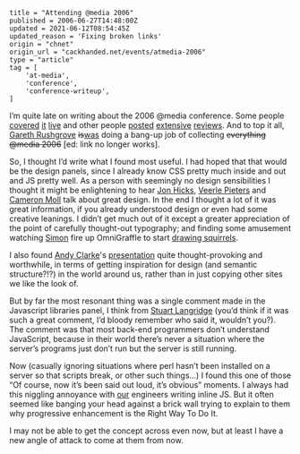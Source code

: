 ```
title = "Attending @media 2006"
published = 2006-06-27T14:48:00Z
updated = 2021-06-12T08:54:45Z
updated_reason = 'Fixing broken links'
origin = "chnet"
origin_url = "cackhanded.net/events/atmedia-2006"
type = "article"
tag = [
    'at-media',
    'conference',
    'conference-writeup',
]
```

I’m quite late on writing about the 2006 @media conference. Some people
[covered][ph] [it][sc] [live][cl] and other people [posted][jk]
[extensive][mp] [reviews][bw]. And to top it all, [Gareth Rushgrove][gr]
<del>is</del><ins>was</ins> doing a bang-up job of collecting <del>everything
@media 2006</del> \[ed: link no longer works\].

So, I thought I’d write what I found most useful. I had hoped that that would
be the design panels, since I already know CSS pretty much inside and out and
JS pretty well. As a person with seemingly no design sensibilities I thought
it might be enlightening to hear [Jon Hicks][jh], [Veerle Pieters][vp] and
[Cameron Moll][cm] talk about great design. In the end I thought a lot of it
was great information, if you already understood design or even had some
creative leanings. I didn’t get much out of it except a greater appreciation
of the point of carefully thought-out typography; and finding some amusement
watching [Simon][sw] fire up OmniGraffle to start [drawing squirrels][sq].

I also found [Andy Clarke][ac]'s [presentation][tc] quite thought-provoking
and worthwhile, in terms of getting inspiration for design (and semantic
structure?!?) in the world around us, rather than in just copying other sites
we like the look of.

But by far the most resonant thing was a single comment made in the Javascript
libraries panel, I think from [Stuart Langridge][sl] (you’d think if it was
such a great comment, I’d bloody remember who said it, wouldn’t you?). The
comment was that most back-end programmers don’t understand JavaScript,
because in their world there’s never a situation where the server’s programs
just don’t run but the server is still running.

Now (casually ignoring situations where perl hasn’t been installed on a server
so that scripts break, or other such things…) I found this one of those “Of
course, now it’s been said out loud, it’s obvious” moments. I always had this
niggling annoyance with [our][yh] engineers writing inline JS. But it often
seemed like banging your head against a brick wall trying to explain to them
why progressive enhancement is the Right Way To Do It.

I may not be able to get the concept across even now, but at least I have a
new angle of attack to come at them from now.


[ac]: https://stuffandnonsense.co.uk/
[bw]: https://benward.uk/blog/atmedia-2006-review
[cl]: http://www.cindyli.com/index.php/site/comments/media_2006_keynote_eric_meyer/
[cm]: http://cameronmoll.com/
[gr]: https://morethanseven.net/
[jh]: http://www.hicksdesign.co.uk/
[jk]: http://adactio.com/journal/1144/
[mp]: https://web.archive.org/web/2006123100000/http://www.thewatchmakerproject.com/journal/331/media-2006-in-review
[ph]: http://www.paulhammond.org/2006/06/atmedia/
[sc]: https://muffinresearch.co.uk/tag/media/
[sl]: https://www.kryogenix.org/
[sq]: http://flickr.com/photos/mn_francis/170761323/
[sw]: http://simonwillison.net/
[tc]: https://web.archive.org/web/2006123100000/http://www.stuffandnonsense.co.uk/downloads/transcendingcss.pdf
[vp]: http://veerle.duoh.com/
[yh]: http://uk.yahoo.com/
